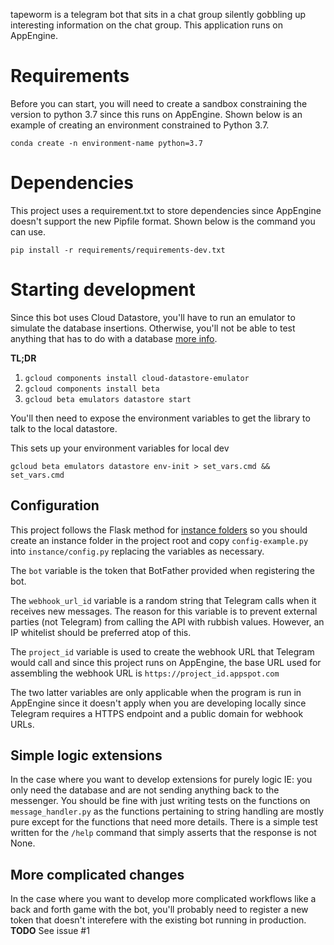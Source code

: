 tapeworm is a telegram bot that sits in a chat group silently gobbling up interesting information on the chat group. This application runs on AppEngine.

# Requirements

Before you can start, you will need to create a sandbox constraining the version to python 3.7 since this runs on AppEngine. Shown below is an example of creating an environment constrained to Python 3.7.

`conda create -n environment-name python=3.7`

# Dependencies

This project uses a requirement.txt to store dependencies since AppEngine doesn't support the new Pipfile format. Shown below is the command you can use.

`pip install -r requirements/requirements-dev.txt`

# Starting development

Since this bot uses Cloud Datastore, you'll have to run an emulator to simulate the database insertions. Otherwise, you'll not be able to test anything that has to do with a database [more info](https://cloud.google.com/datastore/docs/tools/datastore-emulator).

**TL;DR**

1. `gcloud components install cloud-datastore-emulator`
2. `gcloud components install beta`
3. `gcloud beta emulators datastore start`

You'll then need to expose the environment variables to get the library to talk to the local datastore.

This sets up your environment variables for local dev

`gcloud beta emulators datastore env-init > set_vars.cmd && set_vars.cmd`

## Configuration

This project follows the Flask method for [instance folders](http://flask.pocoo.org/docs/1.0/config/#instance-folders) so you should create an instance folder in the project root and copy `config-example.py` into `instance/config.py` replacing the variables as necessary.

The `bot` variable is the token that BotFather provided when registering the bot.

The `webhook_url_id` variable is a random string that Telegram calls when it receives new messages. The reason for this variable is to prevent external parties (not Telegram) from calling the API with rubbish values. However, an IP whitelist should be preferred atop of this.

The `project_id` variable is used to create the webhook URL that Telegram would call and since this project runs on AppEngine, the base URL used for assembling the webhook URL is `https://project_id.appspot.com`

The two latter variables are only applicable when the program is run in AppEngine since it doesn't apply when you are developing locally since Telegram requires a HTTPS endpoint and a public domain for webhook URLs.

## Simple logic extensions

In the case where you want to develop extensions for purely logic IE: you only need the database and are not sending anything back to the messenger. You should be fine with just writing tests on the functions on `message_handler.py` as the functions pertaining to string handling are mostly pure except for the functions that need more details. There is a simple test written for the `/help` command that simply asserts that the response is not None.

## More complicated changes

In the case where you want to develop more complicated workflows like a back and forth game with the bot, you'll probably need to register a new token that doesn't interefere with the existing bot running in production. **TODO** See issue #1